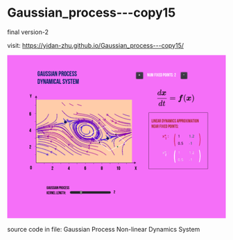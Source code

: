 # Gaussian_process---copy15
final version-2

visit: https://yidan-zhu.github.io/Gaussian_process---copy15/

<img src="https://github.com/Yidan-Zhu/Gaussian_process---copy15/blob/main/pic.png?raw=true" width=600 heigth=480>

source code in file: Gaussian Process Non-linear Dynamics System

